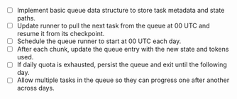 - [ ] Implement basic queue data structure to store task metadata and state paths.
- [ ] Update runner to pull the next task from the queue at 00 UTC and resume it from its checkpoint.
- [ ] Schedule the queue runner to start at 00 UTC each day.
- [ ] After each chunk, update the queue entry with the new state and tokens used.
- [ ] If daily quota is exhausted, persist the queue and exit until the following day.
- [ ] Allow multiple tasks in the queue so they can progress one after another across days.
